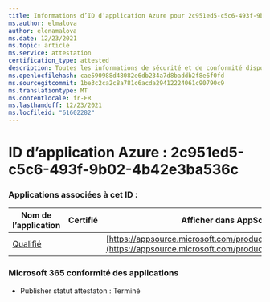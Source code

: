 ```yaml
---
title: Informations d’ID d’application Azure pour 2c951ed5-c5c6-493f-9b02-4b42e3ba536c
ms.author: elmalova
author: elenamalova
ms.date: 12/23/2021
ms.topic: article
ms.service: attestation
certification_type: attested
description: Toutes les informations de sécurité et de conformité disponibles pour 2c951ed5-c5c6-493f-9b02-4b42e3ba536c.
ms.openlocfilehash: cae590988d48082e6db234a7d8baddb2f8e6f0fd
ms.sourcegitcommit: 1be3c2ca2c8a781c6acda29412224061c90790c9
ms.translationtype: MT
ms.contentlocale: fr-FR
ms.lasthandoff: 12/23/2021
ms.locfileid: "61602282"
---
```

# <a name="azure-app-id-2c951ed5-c5c6-493f-9b02-4b42e3ba536c"></a>ID d’application Azure : 2c951ed5-c5c6-493f-9b02-4b42e3ba536c


### <a name="apps-associated-with-this-id"></a>Applications associées à cet ID :
| **Nom de l’application** | **Certifié** | **Afficher dans AppSource** |
|--------------|---------------|-----------------------|
| [Qualifié](https://docs.microsoft.com/microsoft-365-app-certification/forward/WA200002720) |  | [https://appsource.microsoft.com/product/office/WA200002720](https://appsource.microsoft.com/product/office/WA200002720) |

### <a name="microsoft-365-app-compliance-status"></a>Microsoft 365 conformité des applications
- Publisher statut attestaton : Terminé
